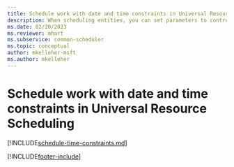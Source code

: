 ```yaml
---
title: Schedule work with date and time constraints in Universal Resource Scheduling
description: When scheduling entities, you can set parameters to control when the requirement is booked. Learn how to do this by entering date and time values on the form.
ms.date: 02/20/2023
ms.reviewer: mhart
ms.subservice: common-scheduler
ms.topic: conceptual
author: mkelleher-msft
ms.author: mkelleher
---
```


# Schedule work with date and time constraints in Universal Resource Scheduling

[!INCLUDE[schedule-time-constraints.md](../shared/urs/schedule-time-constraints.md)]

[!INCLUDE[footer-include](../includes/footer-banner.md)]
